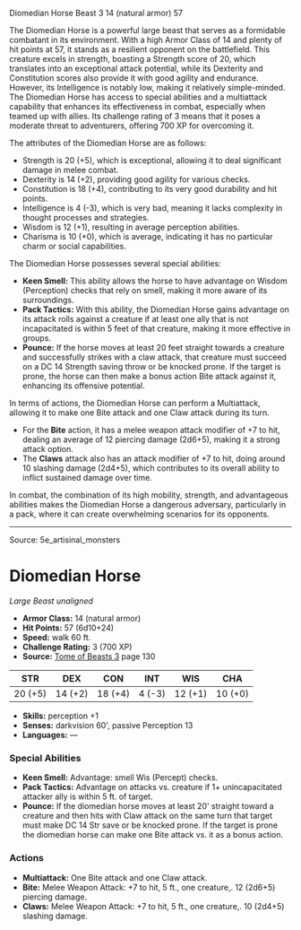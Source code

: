 <MonsterName/>Diomedian Horse</MonsterName>
<CreatureType/>Beast</CreatureType>
<CR/>3</CR>
<AC/>14 (natural armor)</AC>
<HP/>57</HP>
<summary>The Diomedian Horse is a powerful large beast that serves as a formidable combatant in its environment. With a high Armor Class of 14 and plenty of hit points at 57, it stands as a resilient opponent on the battlefield. This creature excels in strength, boasting a Strength score of 20, which translates into an exceptional attack potential, while its Dexterity and Constitution scores also provide it with good agility and endurance. However, its Intelligence is notably low, making it relatively simple-minded. The Diomedian Horse has access to special abilities and a multiattack capability that enhances its effectiveness in combat, especially when teamed up with allies. Its challenge rating of 3 means that it poses a moderate threat to adventurers, offering 700 XP for overcoming it.</summary>

<detail>

The attributes of the Diomedian Horse are as follows: 
- Strength is 20 (+5), which is exceptional, allowing it to deal significant damage in melee combat.
- Dexterity is 14 (+2), providing good agility for various checks.
- Constitution is 18 (+4), contributing to its very good durability and hit points.
- Intelligence is 4 (-3), which is very bad, meaning it lacks complexity in thought processes and strategies.
- Wisdom is 12 (+1), resulting in average perception abilities.
- Charisma is 10 (+0), which is average, indicating it has no particular charm or social capabilities.

The Diomedian Horse possesses several special abilities:
- **Keen Smell:** This ability allows the horse to have advantage on Wisdom (Perception) checks that rely on smell, making it more aware of its surroundings.
- **Pack Tactics:** With this ability, the Diomedian Horse gains advantage on its attack rolls against a creature if at least one ally that is not incapacitated is within 5 feet of that creature, making it more effective in groups.
- **Pounce:** If the horse moves at least 20 feet straight towards a creature and successfully strikes with a claw attack, that creature must succeed on a DC 14 Strength saving throw or be knocked prone. If the target is prone, the horse can then make a bonus action Bite attack against it, enhancing its offensive potential.

In terms of actions, the Diomedian Horse can perform a Multiattack, allowing it to make one Bite attack and one Claw attack during its turn. 
- For the **Bite** action, it has a melee weapon attack modifier of +7 to hit, dealing an average of 12 piercing damage (2d6+5), making it a strong attack option.
- The **Claws** attack also has an attack modifier of +7 to hit, doing around 10 slashing damage (2d4+5), which contributes to its overall ability to inflict sustained damage over time.

In combat, the combination of its high mobility, strength, and advantageous abilities makes the Diomedian Horse a dangerous adversary, particularly in a pack, where it can create overwhelming scenarios for its opponents.</detail>



---

Source: 5e_artisinal_monsters

# Diomedian Horse

*Large* *Beast* *unaligned*

- **Armor Class:** 14 (natural armor)
- **Hit Points:** 57 (6d10+24)
- **Speed:** walk 60 ft.
- **Challenge Rating:** 3 (700 XP)
- **Source:** [Tome of Beasts 3](https://koboldpress.com/kpstore/product/tome-of-beasts-3-for-5th-edition/) page 130

| STR | DEX | CON | INT | WIS | CHA |
| --- | --- | --- | --- | --- | --- |
| 20 (+5) | 14 (+2) | 18 (+4) | 4 (-3) | 12 (+1) | 10 (+0) |

- **Skills:** perception +1
- **Senses:** darkvision 60', passive Perception 13
- **Languages:** —

### Special Abilities

- **Keen Smell:** Advantage: smell Wis (Percept) checks.
- **Pack Tactics:** Advantage on attacks vs. creature if 1+ unincapacitated attacker ally is within 5 ft. of target.
- **Pounce:** If the diomedian horse moves at least 20' straight toward a creature and then hits with Claw attack on the same turn that target must make DC 14 Str save or be knocked prone. If the target is prone the diomedian horse can make one Bite attack vs. it as a bonus action.

### Actions

- **Multiattack:** One Bite attack and one Claw attack.
- **Bite:** Melee Weapon Attack: +7 to hit, 5 ft., one creature,. 12 (2d6+5) piercing damage.
- **Claws:** Melee Weapon Attack: +7 to hit, 5 ft., one creature,. 10 (2d4+5) slashing damage.




